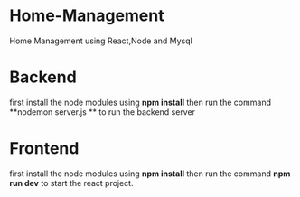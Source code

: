 # Home-Management
Home Management using React,Node and Mysql
# Backend
first install the node modules using **npm install**
then run the command **nodemon server.js ** to run the backend server

# Frontend
first install the node modules using **npm install**
then run the command **npm run dev** to start the react project.

